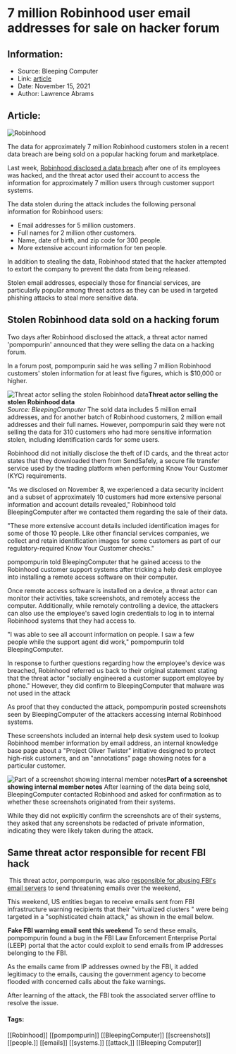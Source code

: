 # 7 million Robinhood user email addresses for sale on hacker forum
### 

## Information:
+ Source: Bleeping Computer
+ Link: [article](https://www.bleepingcomputer.com/news/security/7-million-robinhood-user-email-addresses-for-sale-on-hacker-forum/)
+ Date: November 15, 2021
+ Author: Lawrence Abrams


## Article:
![Robinhood](https://www.bleepstatic.com/content/hl-images/2021/11/08/robinhood-header.jpg)


The data for approximately 7 million Robinhood customers stolen in a recent data breach are being sold on a popular hacking forum and marketplace.


Last week, [Robinhood disclosed a data breach](https://www.bleepingcomputer.com/news/security/robinhood-discloses-data-breach-impacting-7-million-customers/) after one of its employees was hacked, and the threat actor used their account to access the information for approximately 7 million users through customer support systems.


The data stolen during the attack includes the following personal information for Robinhood users:


* Email addresses for 5 million customers.
* Full names for 2 million other customers.
* Name, date of birth, and zip code for 300 people.
* More extensive account information for ten people.


In addition to stealing the data, Robinhood stated that the hacker attempted to extort the company to prevent the data from being released.


Stolen email addresses, especially those for financial services, are particularly popular among threat actors as they can be used in targeted phishing attacks to steal more sensitive data.


Stolen Robinhood data sold on a hacking forum
---------------------------------------------


Two days after Robinhood disclosed the attack, a threat actor named 'pompompurin' announced that they were selling the data on a hacking forum.


In a forum post, pompompurin said he was selling 7 million Robinhood customers' stolen information for at least five figures, which is $10,000 or higher.



![Threat actor selling the stolen Robinhood data](https://www.bleepstatic.com/images/news/security/d/data-breaches/r/robinhood/data-for-sale/hacker-forum-post.jpg)**Threat actor selling the stolen Robinhood data**  
*Source: BleepingComputer*
The sold data includes 5 million email addresses, and for another batch of Robinhood customers, 2 million email addresses and their full names. However, pompompurin said they were not selling the data for 310 customers who had more sensitive information stolen, including identification cards for some users.


Robinhood did not initially disclose the theft of ID cards, and the threat actor states that they downloaded them from SendSafely, a secure file transfer service used by the trading platform when performing Know Your Customer (KYC) requirements.


"As we disclosed on November 8, we experienced a data security incident and a subset of approximately 10 customers had more extensive personal information and account details revealed," Robinhood told BleepingComputer after we contacted them regarding the sale of their data.


"These more extensive account details included identification images for some of those 10 people. Like other financial services companies, we collect and retain identification images for some customers as part of our regulatory-required Know Your Customer checks."


pompompurin told BleepingComputer that he gained access to the Robinhood customer support systems after tricking a help desk employee into installing a remote access software on their computer.


Once remote access software is installed on a device, a threat actor can monitor their activities, take screenshots, and remotely access the computer. Additionally, while remotely controlling a device, the attackers can also use the employee's saved login credentials to log in to internal Robinhood systems that they had access to.


"I was able to see all account information on people. I saw a few people while the support agent did work," pompompurin told BleepingComputer.


In response to further questions regarding how the employee's device was breached, Robinhood referred us back to their original statement stating that the threat actor "socially engineered a customer support employee by phone." However, they did confirm to BleepingComputer that malware was not used in the attack


As proof that they conducted the attack, pompompurin posted screenshots seen by BleepingComputer of the attackers accessing internal Robinhood systems.


These screenshots included an internal help desk system used to lookup Robinhood member information by email address, an internal knowledge base page about a "Project Oliver Twister" initiative designed to protect high-risk customers, and an "annotations" page showing notes for a particular customer.



![Part of a screenshot showing internal member notes](https://www.bleepstatic.com/images/news/security/d/data-breaches/r/robinhood/data-for-sale/annotations.jpg)**Part of a screenshot showing internal member notes**
After learning of the data being sold, BleepingComputer contacted Robinhood and asked for confirmation as to whether these screenshots originated from their systems.


While they did not explicitly confirm the screenshots are of their systems, they asked that any screenshots be redacted of private information, indicating they were likely taken during the attack.


Same threat actor responsible for recent FBI hack
-------------------------------------------------


 This threat actor, pompompurin, was also [responsible for abusing FBI's email servers](https://www.bleepingcomputer.com/news/security/fbi-system-hacked-to-email-urgent-warning-about-fake-cyberattacks/) to send threatening emails over the weekend,


This weekend, US entities began to receive emails sent from FBI infrastructure warning recipients that their "virtualized clusters " were being targeted in a "sophisticated chain attack," as shown in the email below.



![Fake FBI warning email sent this weekend](data:image/gif;base64,R0lGODlhAQABAAAAACH5BAEKAAEALAAAAAABAAEAAAICTAEAOw==)**Fake FBI warning email sent this weekend**
To send these emails, pompompurin found a bug in the FBI Law Enforcement Enterprise Portal (LEEP) portal that the actor could exploit to send emails from IP addresses belonging to the FBI.


As the emails came from IP addresses owned by the FBI, it added legitimacy to the emails, causing the government agency to become flooded with concerned calls about the fake warnings.


After learning of the attack, the FBI took the associated server offline to resolve the issue.




#### Tags:
[[Robinhood]] [[pompompurin]] [[BleepingComputer]] [[screenshots]] [[people.]] [[emails]] [[systems.]] [[attack,]] [[Bleeping Computer]]
